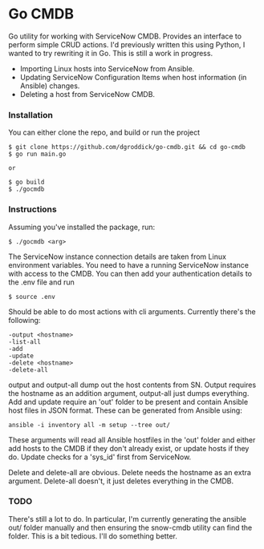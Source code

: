 # Go CMDB

Go utility for working with ServiceNow CMDB. Provides an interface to perform simple CRUD actions. I'd previously written this using Python, I wanted to try rewriting it in Go. This is still a work in progress.

* Importing Linux hosts into ServiceNow from Ansible. 
* Updating ServiceNow Configuration Items when host information (in Ansible) changes.
* Deleting a host from ServiceNow CMDB.

### Installation

You can either clone the repo, and build or run the project

```
$ git clone https://github.com/dgroddick/go-cmdb.git && cd go-cmdb
$ go run main.go

or

$ go build
$ ./gocmdb

```

### Instructions

Assuming you've installed the package, run:

```
$ ./gocmdb <arg>
```

The ServiceNow instance connection details are taken from Linux environment variables. You need to have a running ServiceNow instance with access to the CMDB.
You can then add your authentication details to the .env file and run

```
$ source .env
```

Should be able to do most actions with cli arguments.
Currently there's the following:

```
-output <hostname>
-list-all
-add
-update
-delete <hostname>
-delete-all
```

output and output-all dump out the host contents from SN. Output requires the hostname as an addition argument, output-all just dumps everything.
Add and update require an 'out' folder to be present and contain Ansible host files in JSON format. These can be generated from Ansible using:

```
ansible -i inventory all -m setup --tree out/
```

These arguments will read all Ansible hostfiles in the 'out' folder and either add hosts to the CMDB if they don't already exist, or update hosts if they do. Update checks for a 'sys_id' first from ServiceNow.

Delete and delete-all are obvious. Delete needs the hostname as an extra argument. Delete-all doesn't, it just deletes everything in the CMDB.

### TODO

There's still a lot to do. In particular, I'm currently generating the ansible out/ folder manually and then ensuring the snow-cmdb utility can find the folder.
This is a bit tedious. I'll do something better.